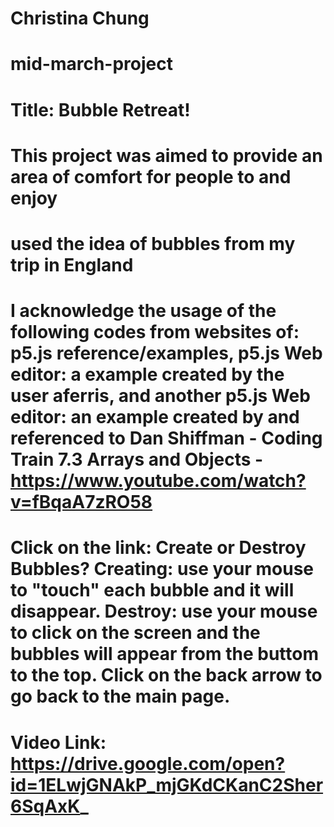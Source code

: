 # Christina Chung
# mid-march-project
# Title: Bubble Retreat!
#  This project was aimed to provide an area of comfort for people to  and enjoy
# used the idea of bubbles from my trip in England
# I acknowledge the usage of the following codes from websites of: p5.js reference/examples, p5.js Web editor: a example created by the user aferris, and another p5.js Web editor: an example created by and referenced to Dan Shiffman - Coding Train 7.3 Arrays and Objects - https://www.youtube.com/watch?v=fBqaA7zRO58
# Click on the link: Create or Destroy Bubbles? Creating: use your mouse to "touch" each bubble and it will disappear. Destroy: use your mouse to click on the screen and the bubbles will appear from the buttom to the top. Click on the back arrow to go back to the main page.
# Video Link: https://drive.google.com/open?id=1ELwjGNAkP_mjGKdCKanC2Sher6SqAxK_
